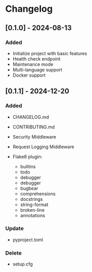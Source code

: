 # Changelog

## [0.1.0] - 2024-08-13

### Added

- Initialize project with basic features
- Health check endpoint
- Maintenance mode
- Multi-language support
- Docker support


## [0.1.1] - 2024-12-20

### Added

- CHANGELOG.md
- CONTRIBUTING.md
- Security Middleware
- Request Logging Middleware
- Flake8 plugin:

  - builtins
  - todo
  - debugger
  - debugger
  - bugbear
  - comprehensions
  - docstrings
  - string-format
  - broken-line
  - annotations

### Update
- pyproject.toml

### Delete
- setup.cfg
